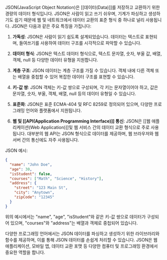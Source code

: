 JSON(JavaScript Object Notation)은 [[데이터(Data)]]를 저장하고 교환하기 위한 경량의 데이터 형식입니다. JSON은 사람이 읽고 쓰기 쉬우며, 기계가 파싱하고 생성하기도 쉽기 때문에 웹 및 네트워크에서 데이터 교환의 표준 형식 중 하나로 널리 사용됩니다. JSON은 다음과 같은 주요 특징을 가집니다:

1. **가독성**: JSON은 사람이 읽기 쉽도록 설계되었습니다. 데이터는 텍스트로 표현되며, 들여쓰기를 사용하여 데이터 구조를 시각적으로 파악할 수 있습니다.

2. **데이터 형식**: JSON은 텍스트 데이터 형식으로, 텍스트 문자열, 숫자, 부울 값, 배열, 객체, null 등 다양한 데이터 유형을 지원합니다.

3. **계층 구조**: JSON 데이터는 계층 구조를 가질 수 있습니다. 객체 내에 다른 객체 또는 배열을 중첩할 수 있어 복잡한 데이터 구조를 표현할 수 있습니다.

4. **키-값 쌍**: JSON 객체는 키-값 쌍으로 구성되며, 각 키는 문자열이어야 하고, 값은 문자열, 숫자, 부울, 객체, 배열, null 등의 데이터 유형일 수 있습니다.

5. **표준화**: JSON은 표준 ECMA-404 및 RFC 8259로 정의되어 있으며, 다양한 프로그래밍 언어와 플랫폼에서 지원됩니다.

6. **웹 및 [[API(Application Programming Interface)]] 통신**: JSON은 [[웹 애플리케이션(Web Application)]]및 웹 서비스 간의 데이터 교환 형식으로 주로 사용됩니다. 대부분의 웹 API는 JSON 형식으로 데이터를 제공하며, 웹 브라우저와 웹 서버 간의 통신에도 자주 사용됩니다.

JSON 예시:

```json
{
  "name": "John Doe",
  "age": 30,
  "isStudent": false,
  "courses": ["Math", "Science", "History"],
  "address": {
    "street": "123 Main St",
    "city": "Anytown",
    "zipCode": "12345"
  }
}
```

위의 예시에서는 "name", "age", "isStudent"와 같은 키-값 쌍으로 데이터가 구성되어 있으며, "courses"와 "address"는 배열과 객체로 중첩되어 있습니다.

다양한 프로그래밍 언어에서는 JSON 데이터를 파싱하고 생성하기 위한 라이브러리와 함수를 제공하며, 이를 통해 JSON 데이터를 손쉽게 처리할 수 있습니다. JSON은 웹 애플리케이션, 모바일 앱, 데이터 교환 포맷 등 다양한 컴퓨터 및 프로그래밍 환경에서 중요한 역할을 합니다.